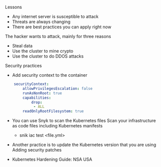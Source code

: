 Lessons

- Any internet server is susceptible to attack
- Threats are always changing
- There are best practices you can apply right now

The hacker wants to attack, mainly for three reasons
- Steal data
- Use the cluster to mine crypto
- Use the cluster to do DDOS attacks

Security practices
- Add security context to the container
```yaml
    securityContext:
        allowPrivilegesEscalation: false
        runAsNonRoot: true
        capabilities:
            drop:
             - ALL
        readOnlyRootFilesystem: true
```
- You can use Snyk to scan the Kubernetes files
Scan your infrastructure as code files including Kubernetes manifests
    - snik iac test <file.yml>

- Another practice is to update the Kubernetes version that you are using
Adding security patches

- Kubernetes Hardening Guide: NSA USA